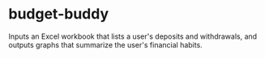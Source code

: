 # budget-buddy
Inputs an Excel workbook that lists a user's deposits and withdrawals, and outputs graphs that summarize the user's financial habits.
